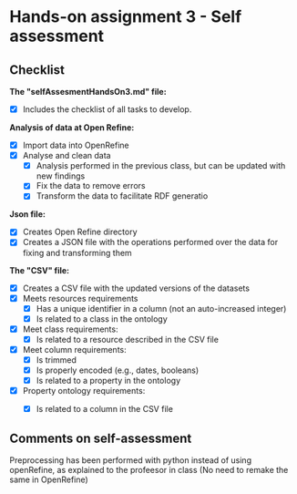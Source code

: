 # Hands-on assignment 3 - Self assessment #

## Checklist ##

**The "selfAssesmentHandsOn3.md" file:**

- [X] Includes the checklist of all tasks to develop.

**Analysis of data at Open Refine:**

- [X] Import data into OpenRefine
- [X] Analyse and clean data 
    - [X] Analysis performed in the previous class, but can be updated with new findings
    - [X] Fix the data to remove errors 
    - [X] Transform the data to facilitate RDF generatio

**Json file:**
- [X] Creates Open Refine directory
- [X] Creates a JSON file with the operations performed over the data for fixing and transforming them

**The "CSV" file:**

- [X] Creates a CSV file with the updated versions of the datasets
- [X] Meets resources requirements
    - [X] Has a unique identifier in a column (not an auto-increased integer)
    - [X] Is related to a class in the ontology
- [X] Meet class requirements:
    - [X] Is related to a resource described in the CSV file
- [X] Meet column requirements:
    - [X] Is trimmed
    - [X] Is properly encoded (e.g., dates, booleans)
    - [X] Is related to a property in the ontology
- [X] Property ontology requirements:
    - [X] Is related to a column in the CSV file


## Comments on self-assessment ##

Preprocessing has been performed with python instead of using openRefine, as explained to the profeesor in class (No need to remake the same in OpenRefine)